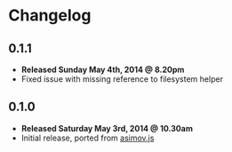 # Changelog

## 0.1.1

  - **Released Sunday May 4th, 2014 @ 8.20pm**
  - Fixed issue with missing reference to filesystem helper

## 0.1.0

  - **Released Saturday May 3rd, 2014 @ 10.30am**
  - Initial release, ported from [asimov.js](https://github.com/adamrenklint/asimov.js)
